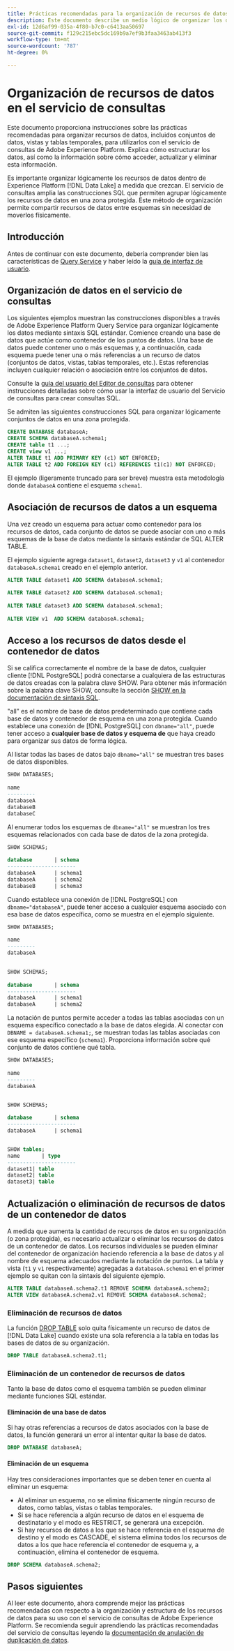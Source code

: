 ```yaml
---
title: Prácticas recomendadas para la organización de recursos de datos en el servicio de consultas
description: Este documento describe un medio lógico de organizar los datos para facilitar su uso con el servicio de consultas.
exl-id: 12d6af99-035a-4f80-b7c0-c6413aa50697
source-git-commit: f129c215ebc5dc169b9a7ef9b3faa3463ab413f3
workflow-type: tm+mt
source-wordcount: '787'
ht-degree: 0%

---
```


# Organización de recursos de datos en el servicio de consultas

Este documento proporciona instrucciones sobre las prácticas recomendadas para organizar recursos de datos, incluidos conjuntos de datos, vistas y tablas temporales, para utilizarlos con el servicio de consultas de Adobe Experience Platform. Explica cómo estructurar los datos, así como la información sobre cómo acceder, actualizar y eliminar esta información.

Es importante organizar lógicamente los recursos de datos dentro de Experience Platform [!DNL Data Lake] a medida que crezcan. El servicio de consultas amplía las construcciones SQL que permiten agrupar lógicamente los recursos de datos en una zona protegida. Este método de organización permite compartir recursos de datos entre esquemas sin necesidad de moverlos físicamente.

## Introducción

Antes de continuar con este documento, debería comprender bien las características de [Query Service](../home.md) y haber leído la [guía de interfaz de usuario](../ui/user-guide.md).

## Organización de datos en el servicio de consultas

Los siguientes ejemplos muestran las construcciones disponibles a través de Adobe Experience Platform Query Service para organizar lógicamente los datos mediante sintaxis SQL estándar. Comience creando una base de datos que actúe como contenedor de los puntos de datos. Una base de datos puede contener uno o más esquemas y, a continuación, cada esquema puede tener una o más referencias a un recurso de datos (conjuntos de datos, vistas, tablas temporales, etc.). Estas referencias incluyen cualquier relación o asociación entre los conjuntos de datos.

Consulte la [guía del usuario del Editor de consultas](../ui/user-guide.md) para obtener instrucciones detalladas sobre cómo usar la interfaz de usuario del Servicio de consultas para crear consultas SQL.

Se admiten las siguientes construcciones SQL para organizar lógicamente conjuntos de datos en una zona protegida.

```SQL
CREATE DATABASE databaseA;
CREATE SCHEMA databaseA.schema1;
CREATE table t1 ...;
CREATE view v1 ...;
ALTER TABLE t1 ADD PRIMARY KEY (c1) NOT ENFORCED;
ALTER TABLE t2 ADD FOREIGN KEY (c1) REFERENCES t1(c1) NOT ENFORCED;
```

El ejemplo (ligeramente truncado para ser breve) muestra esta metodología donde `databaseA` contiene el esquema `schema1`.

## Asociación de recursos de datos a un esquema

Una vez creado un esquema para actuar como contenedor para los recursos de datos, cada conjunto de datos se puede asociar con uno o más esquemas de la base de datos mediante la sintaxis estándar de SQL ALTER TABLE.

El ejemplo siguiente agrega `dataset1`, `dataset2`, `dataset3` y `v1` al contenedor `databaseA.schema1` creado en el ejemplo anterior.

```SQL
ALTER TABLE dataset1 ADD SCHEMA databaseA.schema1;
 
ALTER TABLE dataset2 ADD SCHEMA databaseA.schema1;
 
ALTER TABLE dataset3 ADD SCHEMA databaseA.schema1;
 
ALTER VIEW v1  ADD SCHEMA databaseA.schema1;
```

## Acceso a los recursos de datos desde el contenedor de datos

Si se califica correctamente el nombre de la base de datos, cualquier cliente [!DNL PostgreSQL] podrá conectarse a cualquiera de las estructuras de datos creadas con la palabra clave SHOW. Para obtener más información sobre la palabra clave SHOW, consulte la sección [SHOW en la documentación de sintaxis SQL](../sql/syntax.md#show).

&quot;all&quot; es el nombre de base de datos predeterminado que contiene cada base de datos y contenedor de esquema en una zona protegida. Cuando establece una conexión de [!DNL PostgreSQL] con `dbname="all"`, puede tener acceso a **cualquier base de datos y esquema de** que haya creado para organizar sus datos de forma lógica.

Al listar todas las bases de datos bajo `dbname="all"` se muestran tres bases de datos disponibles.

```sql
SHOW DATABASES;
  
name     
---------
databaseA
databaseB
databaseC
```

Al enumerar todos los esquemas de `dbname="all"` se muestran los tres esquemas relacionados con cada base de datos de la zona protegida.

```SQL
SHOW SCHEMAS;
  
database       | schema
----------------------
databaseA      | schema1
databaseA      | schema2
databaseB      | schema3
```

Cuando establece una conexión de [!DNL PostgreSQL] con `dbname="databaseA"`, puede tener acceso a cualquier esquema asociado con esa base de datos específica, como se muestra en el ejemplo siguiente.

```sql
SHOW DATABASES;
  
name     
---------
databaseA
 

SHOW SCHEMAS;
  
database       | schema
----------------------
databaseA      | schema1
databaseA      | schema2
```

La notación de puntos permite acceder a todas las tablas asociadas con un esquema específico conectado a la base de datos elegida. Al conectar con `DBNAME = databaseA.schema1;`, se muestran todas las tablas asociadas con ese esquema específico (`schema1`). Proporciona información sobre qué conjunto de datos contiene qué tabla.

```sql
SHOW DATABASES;
  
name     
---------
databaseA


SHOW SCHEMAS;
  
database       | schema
----------------------
databaseA      | schema1


SHOW tables;
name       | type
----------------------
dataset1| table
dataset2| table
dataset3| table
```

## Actualización o eliminación de recursos de datos de un contenedor de datos

A medida que aumenta la cantidad de recursos de datos en su organización (o zona protegida), es necesario actualizar o eliminar los recursos de datos de un contenedor de datos. Los recursos individuales se pueden eliminar del contenedor de organización haciendo referencia a la base de datos y al nombre de esquema adecuados mediante la notación de puntos. La tabla y vista (`t1` y `v1` respectivamente) agregadas a `databaseA.schema1` en el primer ejemplo se quitan con la sintaxis del siguiente ejemplo.

```sql
ALTER TABLE databaseA.schema2.t1 REMOVE SCHEMA databaseA.schema2;
ALTER VIEW databaseA.schema2.v1 REMOVE SCHEMA databaseA.schema2;
```

### Eliminación de recursos de datos

La función [DROP TABLE](../sql/syntax.md#drop-table) solo quita físicamente un recurso de datos de [!DNL Data Lake] cuando existe una sola referencia a la tabla en todas las bases de datos de su organización.

```sql
DROP TABLE databaseA.schema2.t1;
```

### Eliminación de un contenedor de recursos de datos

Tanto la base de datos como el esquema también se pueden eliminar mediante funciones SQL estándar.

#### Eliminación de una base de datos

Si hay otras referencias a recursos de datos asociados con la base de datos, la función generará un error al intentar quitar la base de datos.

```sql
DROP DATABASE databaseA;
```

#### Eliminación de un esquema

Hay tres consideraciones importantes que se deben tener en cuenta al eliminar un esquema:

- Al eliminar un esquema, no se elimina físicamente ningún recurso de datos, como tablas, vistas o tablas temporales.
- Si se hace referencia a algún recurso de datos en el esquema de destinatario y el modo es RESTRICT, se generará una excepción.
- Si hay recursos de datos a los que se hace referencia en el esquema de destino y el modo es CASCADE, el sistema elimina todos los recursos de datos a los que hace referencia el contenedor de esquema y, a continuación, elimina el contenedor de esquema.

```sql
DROP SCHEMA databaseA.schema2;
```

## Pasos siguientes

Al leer este documento, ahora comprende mejor las prácticas recomendadas con respecto a la organización y estructura de los recursos de datos para su uso con el servicio de consultas de Adobe Experience Platform. Se recomienda seguir aprendiendo las prácticas recomendadas del servicio de consultas leyendo la [documentación de anulación de duplicación de datos](../key-concepts/deduplication.md).
